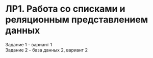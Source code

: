 # ЛР1. Работа со списками и реляционным представлением данных

Задание 1 - вариант 1  
Задание 2 - база данных 2, вариант 2
